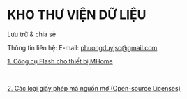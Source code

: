 # KHO THƯ VIỆN DỮ LIỆU
Lưu trữ & chia sẻ

Thông tin liên hệ:
E-mail: phuongduyjsc@gmail.com

<div>
<p><a href="https://3mhousing.github.io/MHome-Tool/"> 1. Công cụ Flash cho thiết bị MHome</a></p><br/>
<p><a href="https://choosealicense.com/"> 2. Các loại giấy phép mã nguồn mở (Open-source Licenses)</a></p><br/>
</div>
